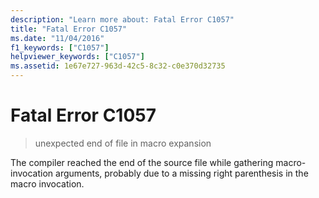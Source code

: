 ```yaml
---
description: "Learn more about: Fatal Error C1057"
title: "Fatal Error C1057"
ms.date: "11/04/2016"
f1_keywords: ["C1057"]
helpviewer_keywords: ["C1057"]
ms.assetid: 1e67e727-963d-42c5-8c32-c0e370d32735
---
```

# Fatal Error C1057

> unexpected end of file in macro expansion

The compiler reached the end of the source file while gathering macro-invocation arguments, probably due to a missing right parenthesis in the macro invocation.
